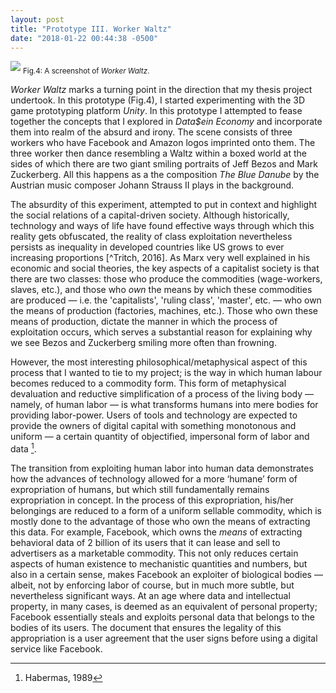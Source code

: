 ```yaml
---
layout: post
title: "Prototype III. Worker Waltz"
date: "2018-01-22 00:44:38 -0500"
---
```


![](/assets/img/dasein-1.jpg)
<sub> Fig.4: A screenshot of *Worker Waltz*.</sub>

*Worker Waltz* marks a turning point in the direction that my thesis project undertook. In this prototype (Fig.4), I started experimenting with the 3D game prototyping platform *Unity*. In this prototype I attempted to fease together the concepts that I explored in *Data$ein Economy* and incorporate them into realm of the absurd and irony. The scene consists of three workers who have Facebook and Amazon logos imprinted onto them. The three worker then dance resembling a Waltz within a boxed world at the sides of which there are two giant smiling portraits of Jeff Bezos and Mark Zuckerberg. All this happens as a the composition *The Blue Danube* by the Austrian music composer Johann Strauss II plays in the background.

The absurdity of this experiment, attempted to put in context and highlight the social relations of a capital-driven society. Although historically, technology and ways of life have found effective ways through which this reality gets obfuscated, the reality of class exploitation nevertheless persists as inequality in developed countries like US grows to ever increasing proportions [^Tritch, 2016]. As Marx very well explained in his economic and social theories, the key aspects of a capitalist society is that there are two classes: those who produce the commodities (wage-workers, slaves, etc.), and those who *own* the means by which these commodities are produced — i.e. the 'capitalists', 'ruling class', 'master', etc.  — who own the means of production (factories, machines, etc.). Those who own these means of production, dictate the manner in which the process of exploitation occurs, which serves a substantial reason for explaining why we see Bezos and Zuckerberg smiling more often than frowning.

However, the most interesting philosophical/metaphysical aspect of this process that I wanted to tie to my project; is the way in which human labour becomes reduced to a commodity form. This form of metaphysical devaluation and reductive simplification of a process of the living body — namely, of human labor — is what transforms humans into mere bodies for providing labor-power. Users of tools and technology are expected to provide the owners of digital capital with something monotonous and uniform — a certain quantity of objectified, impersonal form of labor and data [^18].

The transition from exploiting human labor into human data demonstrates how the advances of technology allowed for a more ‘humane’ form of expropriation of humans, but which still fundamentally remains expropriation in concept. In the process of this expropriation, his/her belongings are reduced to a form of a uniform sellable commodity, which is mostly done to the advantage of those who own the means of extracting this data. For example, Facebook, which owns the _means_ of extracting behavioral data of 2 billion of its users that it can lease and sell to advertisers as a marketable commodity. This not only reduces certain aspects of human existence to mechanistic quantities and numbers, but also in a certain sense, makes Facebook an exploiter of biological bodies — albeit, not by enforcing labor of course, but in much more subtle, but nevertheless significant ways. At an age where data and intellectual property, in many cases, is deemed as an equivalent of personal property; Facebook essentially steals and exploits personal data that belongs to the bodies of its users. The document that ensures the legality of this appropriation is a user agreement that the user signs before using a digital service like Facebook.

[^1]: O'Boyle, J. Edward. *Requiem for Homo Economicus*. 2007 [[link](http://www.mayoresearch.org/files/REQUIEMmri.pdf)].
[^2]: [Deus ex machina](https://en.wikipedia.org/wiki/Deus_ex_machina)- Wikipedia.
[^3]: Agamben, Giorgio. *What Is An Apparatus?*. Stanford University Press. 2007; pp. 8-10.
[^4]: Heidegger, Martin. *The Question Concerning Technology*. Harper & Row, Publishers. 1977. pp. 6
[^5]: *Ibid*, pp 14-15.
[^6]: *Ibid*, pp 14-15.
[^7]: Mao Tse Tung, "On Practice" (July 1937). *Selected Works*, Vol. I, pp. 299-300.
[^8]: Hannah Arendt, *The Human Condition*, p. 261
[^9]: Seife, 2013.
[^10]: Anderson, 2000.
[^11]: Toadvine, 2016.
[^12]: Heidegger, 1977, p. 287
[^13]: AbdelRahim, 2015.
[^14]: Zwolinski & Wertheimer, 2017
[^15]: Visnjic, 2017
[^16]: Dovey, 2017
[^17]: Hvistendahl, 2017
[^18]: Habermas, 1989
[^19]: Mathew, 2014
[^20]: Jim Thatcher, David O’Sullivan, Dillon Mahmoudi; *Data colonialism through accumulation by dispossession: New metaphors for daily data*, 2016
